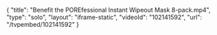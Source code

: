 {
    "title": "Benefit the POREfessional Instant Wipeout Mask 8-pack.mp4",
    "type": "solo",
    "layout": "iframe-static",
    "videoId": "102141592",
    "url": "\/tvpembed\/102141592"
}